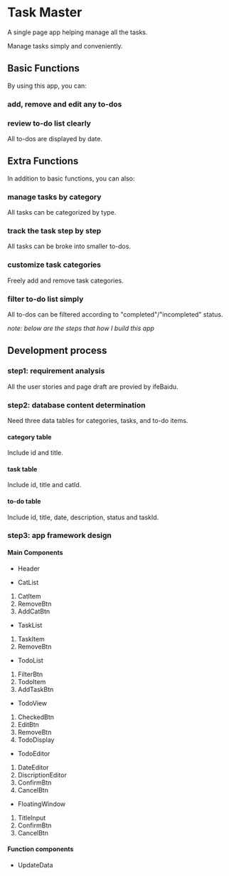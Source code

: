 # Task Master

A single page app helping manage all the tasks.

Manage tasks simply and conveniently.

## Basic Functions

By using this app, you can:

### add, remove and edit any to-dos

### review to-do list clearly

All to-dos are displayed by date.

## Extra Functions

In addition to basic functions, you can also:

### manage tasks by category

All tasks can be categorized by type.

### track the task step by step

All tasks can be broke into smaller to-dos.

### customize task categories

Freely add and remove task categories.

### filter to-do list simply

All to-dos can be filtered according to "completed"/"incompleted" status.

_note: below are the steps that how I build this app_

## Development process

### step1: requirement analysis

All the user stories and page draft are provied by ifeBaidu.

### step2: database content determination

Need three data tables for categories, tasks, and to-do items.

#### category table

Include id and title.

#### task table

Include id, title and catId.

#### to-do table

Include id, title, date, description, status and taskId.

### step3: app framework design

#### Main Components

- Header

- CatList

1. CatItem
2. RemoveBtn
3. AddCatBtn

- TaskList

1. TaskItem
2. RemoveBtn

- TodoList

1. FilterBtn
2. TodoItem
3. AddTaskBtn

- TodoView

1. CheckedBtn
2. EditBtn
3. RemoveBtn
4. TodoDisplay

- TodoEditor

1. DateEditor
2. DiscriptionEditor
3. ConfirmBtn
4. CancelBtn

- FloatingWindow

1. TitleInput
2. ConfirmBtn
3. CancelBtn

#### Function components

- UpdateData
